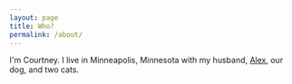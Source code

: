 ```yaml
---
layout: page
title: Who?
permalink: /about/
---
```


I'm Courtney. I live in Minneapolis, Minnesota with my husband, [Alex](http://alex.ives.mn), our dog, and two cats.

<center><script src="//platform.linkedin.com/in.js" type="text/javascript"></script>
<script type="IN/MemberProfile" data-id="https://www.linkedin.com/pub/courtney-ives/23/762/a70" data-format="inline" data-related="false"></script></center>